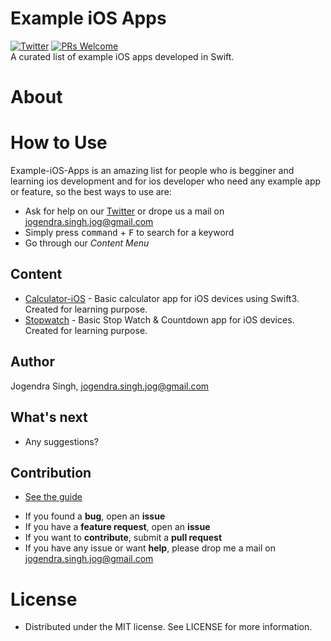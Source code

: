 # Example iOS Apps
[![Twitter](https://img.shields.io/badge/twitter-@imjog24-blue.svg?style=flat)](https://twitter.com/imjog24)
[![PRs Welcome](https://img.shields.io/badge/PRs-welcome-brightgreen.svg?style=flat-square)](http://makeapullrequest.com)<br>
A curated list of example iOS apps developed in Swift.

# About
# How to Use
Example-iOS-Apps is an amazing list for people who is begginer and learning ios development and for ios developer who need any example app or feature, so the best ways to use are:
- Ask for help on our [Twitter](https://twitter.com/imjog24) or drope us a mail on jogendra.singh.jog@gmail.com
- Simply press <kbd>command</kbd> + <kbd>F</kbd> to search for a keyword
- Go through our *Content Menu*

## Content
* [Calculator-iOS](https://github.com/imjog/Calculator-iOS) - Basic calculator app for iOS devices using Swift3. Created for learning purpose.
* [Stopwatch](https://github.com/imjog/stopwatch) - Basic Stop Watch & Countdown app for iOS devices. Created for learning purpose.
## Author

Jogendra Singh, jogendra.singh.jog@gmail.com

## What's next

- Any suggestions?

## Contribution
* [See the guide](https://github.com/imjog/example-ios-apps/blob/master/CONTRIBUTING.md)
- If you found a **bug**, open an **issue**
- If you have a **feature request**, open an **issue**
- If you want to **contribute**, submit a **pull request**
- If you have any issue or want **help**, please drop me a mail on jogendra.singh.jog@gmail.com
# License
 * Distributed under the MIT license. See LICENSE for more information.

